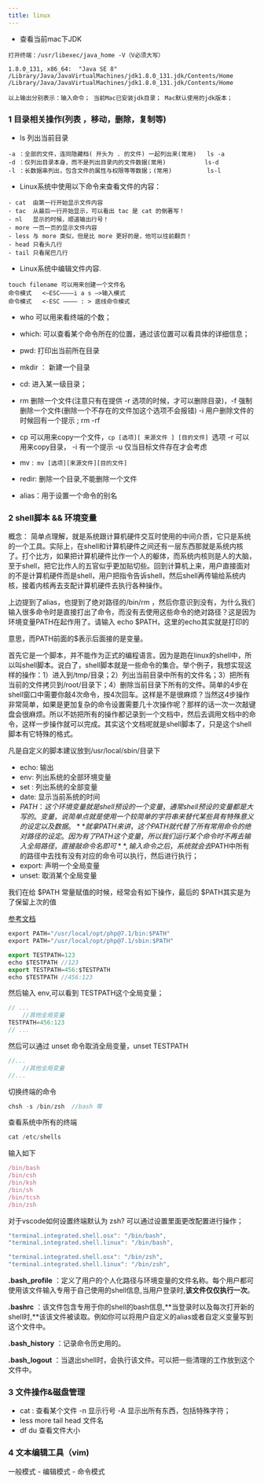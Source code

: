 ```yaml
---
title: linux
---
```


* 查看当前mac下JDK

```
打开终端：/usr/libexec/java_home -V（V必须大写）

1.8.0_131, x86_64:	"Java SE 8"	/Library/Java/JavaVirtualMachines/jdk1.8.0_131.jdk/Contents/Home
/Library/Java/JavaVirtualMachines/jdk1.8.0_131.jdk/Contents/Home

以上输出分别表示：输入命令； 当前Mac已安装jdk目录； Mac默认使用的jdk版本；
```

### 1 目录相关操作(列表 ，移动，删除，复制等)

* ls  列出当前目录

```
-a ：全部的文件，连同隐藏档( 开头为 . 的文件) 一起列出来(常用)   ls -a
-d ：仅列出目录本身，而不是列出目录内的文件数据(常用)           ls-d
-l ：长数据串列出，包含文件的属性与权限等等数据；(常用)			ls-l
```

* Linux系统中使用以下命令来查看文件的内容：

```
- cat  由第一行开始显示文件内容
- tac  从最后一行开始显示，可以看出 tac 是 cat 的倒著写！
- nl   显示的时候，顺道输出行号！
- more 一页一页的显示文件内容
- less 与 more 类似，但是比 more 更好的是，他可以往前翻页！
- head 只看头几行
- tail 只看尾巴几行
```

* Linux系统中编辑文件内容. 

```
touch filename 可以用来创建一个文件名
命令模式   <—ESC————i a s —>输入模式     
命令模式   <-ESC ———— : > 底线命令模式 
```

* who 可以用来看终端的个数；
* which: 可以查看某个命令所在的位置，通过该位置可以看具体的详细信息；

* pwd: 打印出当前所在目录
* mkdir ： 新建一个目录
* cd: 进入某一级目录；
* rm 删除一个文件(注意只有在提供 -r 选项的时候，才可以删除目录)，-f 强制删除一个文件(删除一个不存在的文件加这个选项不会报错)  -i 用户删除文件的时候回有一个提示 ; rm -rf
* cp 可以用来copy一个文件，`cp [选项][ 来源文件 ] [目的文件] `选项 -r 可以用来copy目录， -i 有一个提示 -u 仅当目标文件存在才会考虑
* mv :` mv [选项][来源文件][目的文件]`
* redir: 删除一个目录,不能删除一个文件
* alias：用于设置一个命令的别名

### 2 shell脚本 && 环境变量

概念： 简单点理解，就是系统跟计算机硬件交互时使用的中间介质，它只是系统的一个工具。实际上，在shell和计算机硬件之间还有一层东西那就是系统内核了。打个比方，如果把计算机硬件比作一个人的躯体，而系统内核则是人的大脑，至于shell，把它比作人的五官似乎更加贴切些。回到计算机上来，用户直接面对的不是计算机硬件而是shell，用户把指令告诉shell，然后shell再传输给系统内核，接着内核再去支配计算机硬件去执行各种操作。

上边提到了alias，也提到了绝对路径的/bin/rm ，然后你意识到没有，为什么我们输入很多命令时是直接打出了命令，而没有去使用这些命令的绝对路径？这是因为环境变量PATH在起作用了。请输入 echo $PATH，这里的echo其实就是打印的

意思，而PATH前面的$表示后面接的是变量。

首先它是一个脚本，并不能作为正式的编程语言。因为是跑在linux的shell中，所以叫shell脚本。说白了，shell脚本就是一些命令的集合。举个例子，我想实现这样的操作：1）进入到/tmp/目录；2）列出当前目录中所有的文件名；3）把所有当前的文件拷贝到/root/目录下；4）删除当前目录下所有的文件。简单的4步在shell窗口中需要你敲4次命令，按4次回车。这样是不是很麻烦？当然这4步操作非常简单，如果是更加复杂的命令设置需要几十次操作呢？那样的话一次一次敲键盘会很麻烦。所以不妨把所有的操作都记录到一个文档中，然后去调用文档中的命令，这样一步操作就可以完成。其实这个文档呢就是shell脚本了，只是这个shell脚本有它特殊的格式。

凡是自定义的脚本建议放到/usr/local/sbin/目录下

* echo: 输出
* env: 列出系统的全部环境变量
* set : 列出系统的全部变量
* date: 显示当前系统的时间
* $PATH：这个环境变量就是shell预设的一个变量，通常shell预设的变量都是大写的。变量，说简单点就是使用一个较简单的字符串来替代某些具有特殊意义的设定以及数据。**就拿PATH来讲，这个PATH就代替了所有常用命令的绝对路径的设定。因为有了PATH这个变量，所以我们运行某个命令时不再去输入全局路径，直接敲命令名即可**,输入命令之后，系统就会去$PATH中所有的路径中去找有没有对应的命令可以执行，然后进行执行；
* export: 声明一个全局变量
* unset: 取消某个全局变量

我们在给 $PATH 常量赋值的时候，经常会有如下操作，最后的 $PATH其实是为了保留上次的值

[参考文档](http://www.92csz.com/study/linux/12.htm)

```java
export PATH="/usr/local/opt/php@7.1/bin:$PATH"
export PATH="/usr/local/opt/php@7.1/sbin:$PATH"
```

```javascript
export TESTPATH=123
echo $TESTPATH //123
export TESTPATH=456:$TESTPATH
echo $TESTPATH //456:123
```

然后输入 env,可以看到 TESTPATH这个全局变量；

```javascript
// ...
	//其他全局变量
TESTPATH=456:123
// ...
```

然后可以通过 unset 命令取消全局变量，unset TESTPATH

```javascript
//...
	//其他全局变量
//...
```

切换终端的命令

```javascript
chsh -s /bin/zsh  //bash 等
```

查看系统中所有的终端

```javascript
cat /etc/shells
```

输入如下

```javascript
/bin/bash
/bin/csh
/bin/ksh
/bin/sh
/bin/tcsh
/bin/zsh
```

对于vscode如何设置终端默认为 zsh? 可以通过设置里面更改配置进行操作；

```javascript
"terminal.integrated.shell.osx": "/bin/bash",
"terminal.integrated.shell.linux": "/bin/bash",
```

```javascript
"terminal.integrated.shell.osx": "/bin/zsh",
"terminal.integrated.shell.linux": "/bin/zsh",
```



**.bash_profile** ：定义了用户的个人化路径与环境变量的文件名称。每个用户都可使用该文件输入专用于自己使用的shell信息,当用户登录时,**该文件仅仅执行一次**。

**.bashrc** ：该文件包含专用于你的shell的bash信息,**当登录时以及每次打开新的shell时,**该该文件被读取。例如你可以将用户自定义的alias或者自定义变量写到这个文件中。

**.bash_history** ：记录命令历史用的。

**.bash_logout** ：当退出shell时，会执行该文件。可以把一些清理的工作放到这个文件中。

 ### 3 文件操作&磁盘管理

* cat : 查看某个文件 -n 显示行号 -A 显示出所有东西，包括特殊字符；
* less  more tail head  文件名
* df   du  查看文件大小

### 4 文本编辑工具（vim)

一般模式 -  编辑模式  - 命令模式

